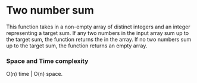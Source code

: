 # Two number sum

This function takes in a non-empty array of distinct integers and an integer representing a target sum.
If any two numbers in the input array sum up to the target sum, the function returns the in the array. If no two numbers sum up to the target sum, the function returns an empty array.

### Space and Time complexity

O(n) time | O(n) space.